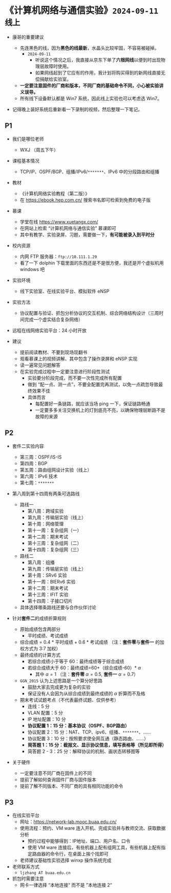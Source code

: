  

# 《计算机网络与通信实验》`2024-09-11` `线上`

- 康哥的重要建议
  - 先连黑色的线，因为**黑色的线最新**，水晶头比较牢固，不容易被碰掉。
    - `2024-09-11` 
      - 听说这个情况之后，我直接从京东下单了**六根网线**以便到时出现物理层故障时使用。
      - 如果网线起到了它应有的作用，我计划将购买得到的新网线直接无偿捐献给实验室。
  - **一定要注意固件的厂商和版本，不同厂商的基础命令不同，小心被实验讲义误导。**
  - 所有线下设备默认都是 Win7 系统，因此线上实验也可以考虑选 Win7。
  
- 记得晚上装好系统后重新看一下录制的视频，然后整理一下笔记。

## P1

- 我们是哪位老师

  - WXJ （周五下午）

- 课程基本情况

  - TCP/IP、OSPF/BGP、组播/IPv6/`*******`、IPv6 中的分段路由和组播

- 教材

  - 《计算机网络实验教程（第二版）》
  - 在 https://ebook.hep.com.cn/ 搜索书名即可检索到免费的电子版

- 慕课

  - 学堂在线 https://www.xuetangx.com/
  - 在网站上检索 “计算机网络与通信实验” 慕课即可
  - 其中有教学、实验录屏、习题，需要做一下，**有可能被录入到平时分**

- 校内资源

  - 内网 FTP 服务器：`ftp://10.111.1.29`
  - 看了一下 dolphin 下载里面的东西还是不是很方便，我还是开个虚拟机用 windows 吧

- 实验环境

  - 线下实验室、在线实验平台、模拟软件 eNSP

- 实验方法

  - 协议配置与验证、抓包分析协议的交互机制、综合网络结构设计（三周时间完成一个虚实结合复杂网络）

- 远程在线网络实验平台：24 小时开放

- 建议

  - 提前阅读教材、不要到现场现翻书
  - 观看慕课上的视频讲解、其中包含了操作录屏和 eNSP 实现
  - 读一遍常见问题解答
  - 在实验完成过程中一定要注意进行阶段性测试
    - 实验要分阶段完成，而不要一次性完成所有配置
    - 做到 “配一点、测一点”，不要全配置完再测试，以免一点疏忽导致最终效果不佳
    - 具体而言
      - 每配置好一条链路，就应该当场 ping 一下，保证链路畅通
      - 一定要多多关注交换机上的灯到底亮不亮，以确保物理层断路不是故障的来源

## P2

- 套件二实验内容
  - 第三周：OSPF/IS-IS
  - 第四周：BGP
  - 第五周：路由组网设计实验（线上）
  - 第六周：IPv6 技术
  - 第七周：`*******`
- 第八周到第十四周有两条可选路线
  - 路线一
    - 第八周：跨域实验
    - 第九周：传输层实验（线上）
    - 第十周：网络管理
    - 第十一周：复杂组网（一）
    - 第十二周：期末考试
    - 第十三周：复杂组网（二）
    - 第十四周：复杂组网（三）
  - 路线二
    - 第八周：组播
    - 第九周：传输层实验（线上）
    - 第十周：SRv6 实验
    - 第十一周：BIERv6 实验
    - 第十二周：期末考试
    - 第十三周：IFIT 实验
    - 第十四周：子接口切片
  - 具体选择哪条路线还要与合作伙伴讨论

- 针对**套件二**的成绩折算规则
  - 原始成绩包含两部分
    - 平时成绩、考试成绩
  - 综合成绩 = 0.4 * 平时成绩 + 0.6 * 考试成绩 （注：**套件零**与**套件一** 的加权方式为 3:7 加权）
  - 最终成绩的计算方式
    - 若综合成绩小于等于 60：最终成绩等于综合成绩
    - 若综合成绩大于 60：最终成绩=60+（综合成绩-60）* $\alpha$
      - 其中 $\alpha=1$ （注：**套件零** $\alpha=0.5$, **套件一** $\alpha=0.7$）
  - `GGN_2015` 认为上述思路是一个算分好思路
    - 鼓励大家去完成更为复杂的实验
    - 保证没有人会因为从综合成绩到最终成绩的 $\alpha$ 折算而不及格
  - 期末考试试题考点（不代表最终试题、仅供参考）
    - 连线：5 分
    - VLAN 配置：5 分
    - IP 地址配置：10 分
    - **协议配置 1：15 分：基本协议（OSPF、BGP路由）**
    - 协议配置 2：15 分：NAT、TCP、ipv6、组播、`*******`、......
    - 协议配置 3：10 分：按照要求使全网互通（静态路由、......）
    - **简答题 1：15 分：截报文、显示协议信息，填写表格等（所见即所得）**
    - 简答题 2 - 3：25 分：解释协议的机制、画状态转移图等

- 关于硬件
  - 一定要注意不同厂商在固件上的不同
  - 提前了解如何查询固件厂商与固件版本
  - 提前了解不同版本、不同厂商的具有相同功能的命令

## P3

- 在线实验平台
  - 网址：https://network-lab.mooc.buaa.edu.cn/
  - 使用流程：预约、VM ware 连入开机、完成实验并与教师交流、获取数据分析
    - 预约过程中能够得到：IP地址、端口、用户名、口令
    - 使用 VM ware 连接后，有些机器上配有组网工具，有些机器上配有指定路由器的命令行，在桌面上挨个找即可
  - 老师建议基础性实验选择 winxp 操作系统完成
- 老师联系方式
  - `ljzhang AT buaa.edu.cn`
- 抓包时需要注意
  - 网卡一律选择 “本地连接“ 而不是 ”本地连接 2“

